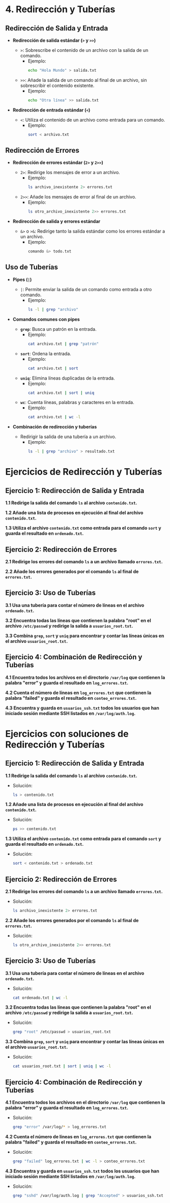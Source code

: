 # 4. Redirección y Tuberías

## Redirección de Salida y Entrada

- **Redirección de salida estándar (`>` y `>>`)**
  - `>`: Sobrescribe el contenido de un archivo con la salida de un comando.
    - Ejemplo:
      ```bash
      echo "Hola Mundo" > salida.txt
      ```
  - `>>`: Añade la salida de un comando al final de un archivo, sin sobrescribir el contenido existente.
    - Ejemplo:
      ```bash
      echo "Otra línea" >> salida.txt
      ```

- **Redirección de entrada estándar (`<`)**
  - `<`: Utiliza el contenido de un archivo como entrada para un comando.
    - Ejemplo:
      ```bash
      sort < archivo.txt
      ```

## Redirección de Errores

- **Redirección de errores estándar (`2>` y `2>>`)**
  - `2>`: Redirige los mensajes de error a un archivo.
    - Ejemplo:
      ```bash
      ls archivo_inexistente 2> errores.txt
      ```
  - `2>>`: Añade los mensajes de error al final de un archivo.
    - Ejemplo:
      ```bash
      ls otro_archivo_inexistente 2>> errores.txt
      ```

- **Redirección de salida y errores estándar**
  - `&>` o `>&`: Redirige tanto la salida estándar como los errores estándar a un archivo.
    - Ejemplo:
      ```bash
      comando &> todo.txt
      ```

## Uso de Tuberías

- **Pipes (`|`)**
  - `|`: Permite enviar la salida de un comando como entrada a otro comando.
    - Ejemplo:
      ```bash
      ls -l | grep "archivo"
      ```

- **Comandos comunes con pipes**
  - **`grep`**: Busca un patrón en la entrada.
    - Ejemplo:
      ```bash
      cat archivo.txt | grep "patrón"
      ```
  - **`sort`**: Ordena la entrada.
    - Ejemplo:
      ```bash
      cat archivo.txt | sort
      ```
  - **`uniq`**: Elimina líneas duplicadas de la entrada.
    - Ejemplo:
      ```bash
      cat archivo.txt | sort | uniq
      ```
  - **`wc`**: Cuenta líneas, palabras y caracteres en la entrada.
    - Ejemplo:
      ```bash
      cat archivo.txt | wc -l
      ```

- **Combinación de redirección y tuberías**
  - Redirigir la salida de una tubería a un archivo.
    - Ejemplo:
      ```bash
      ls -l | grep "archivo" > resultado.txt
      ```
# Ejercicios de Redirección y Tuberías

## Ejercicio 1: Redirección de Salida y Entrada

**1.1 Redirige la salida del comando `ls` al archivo `contenido.txt`.**

**1.2 Añade una lista de procesos en ejecución al final del archivo `contenido.txt`.**

**1.3 Utiliza el archivo `contenido.txt` como entrada para el comando `sort` y guarda el resultado en `ordenado.txt`.**

## Ejercicio 2: Redirección de Errores

**2.1 Redirige los errores del comando `ls` a un archivo llamado `errores.txt`.**

**2.2 Añade los errores generados por el comando `ls` al final de `errores.txt`.**

## Ejercicio 3: Uso de Tuberías

**3.1 Usa una tubería para contar el número de líneas en el archivo `ordenado.txt`.**

**3.2 Encuentra todas las líneas que contienen la palabra "root" en el archivo `/etc/passwd` y redirige la salida a `usuarios_root.txt`.**

**3.3 Combina `grep`, `sort` y `uniq` para encontrar y contar las líneas únicas en el archivo `usuarios_root.txt`.**

## Ejercicio 4: Combinación de Redirección y Tuberías

**4.1 Encuentra todos los archivos en el directorio `/var/log` que contienen la palabra "error" y guarda el resultado en `log_errores.txt`.**

**4.2 Cuenta el número de líneas en `log_errores.txt` que contienen la palabra "failed" y guarda el resultado en `conteo_errores.txt`.**

**4.3 Encuentra y guarda en `usuarios_ssh.txt` todos los usuarios que han iniciado sesión mediante SSH listados en `/var/log/auth.log`.**

# Ejercicios con soluciones de Redirección y Tuberías

## Ejercicio 1: Redirección de Salida y Entrada

**1.1 Redirige la salida del comando `ls` al archivo `contenido.txt`.**
- Solución:
    ```bash
    ls > contenido.txt
    ```

**1.2 Añade una lista de procesos en ejecución al final del archivo `contenido.txt`.**
- Solución:
    ```bash
    ps >> contenido.txt
    ```

**1.3 Utiliza el archivo `contenido.txt` como entrada para el comando `sort` y guarda el resultado en `ordenado.txt`.**
- Solución:
    ```bash
    sort < contenido.txt > ordenado.txt
    ```

## Ejercicio 2: Redirección de Errores

**2.1 Redirige los errores del comando `ls` a un archivo llamado `errores.txt`.**
- Solución:
    ```bash
    ls archivo_inexistente 2> errores.txt
    ```

**2.2 Añade los errores generados por el comando `ls` al final de `errores.txt`.**
- Solución:
    ```bash
    ls otro_archivo_inexistente 2>> errores.txt
    ```

## Ejercicio 3: Uso de Tuberías

**3.1 Usa una tubería para contar el número de líneas en el archivo `ordenado.txt`.**
- Solución:
    ```bash
    cat ordenado.txt | wc -l
    ```

**3.2 Encuentra todas las líneas que contienen la palabra "root" en el archivo `/etc/passwd` y redirige la salida a `usuarios_root.txt`.**
- Solución:
    ```bash
    grep "root" /etc/passwd > usuarios_root.txt
    ```

**3.3 Combina `grep`, `sort` y `uniq` para encontrar y contar las líneas únicas en el archivo `usuarios_root.txt`.**
- Solución:
    ```bash
    cat usuarios_root.txt | sort | uniq | wc -l
    ```

## Ejercicio 4: Combinación de Redirección y Tuberías

**4.1 Encuentra todos los archivos en el directorio `/var/log` que contienen la palabra "error" y guarda el resultado en `log_errores.txt`.**
- Solución:
    ```bash
    grep "error" /var/log/* > log_errores.txt
    ```

**4.2 Cuenta el número de líneas en `log_errores.txt` que contienen la palabra "failed" y guarda el resultado en `conteo_errores.txt`.**
- Solución:
    ```bash
    grep "failed" log_errores.txt | wc -l > conteo_errores.txt
    ```

**4.3 Encuentra y guarda en `usuarios_ssh.txt` todos los usuarios que han iniciado sesión mediante SSH listados en `/var/log/auth.log`.**
- Solución:
    ```bash
    grep "sshd" /var/log/auth.log | grep "Accepted" > usuarios_ssh.txt
    ```
